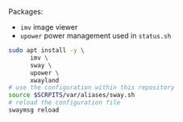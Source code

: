 
Packages:

* `imv` image viewer
* `upower` power management used in `status.sh`

```bash
sudo apt install -y \
      imv \
      sway \
      upower \
      xwayland
# use the configuration within this repository
source $SCRPITS/var/aliases/sway.sh
# reload the configuration file
swaymsg reload
 ```
